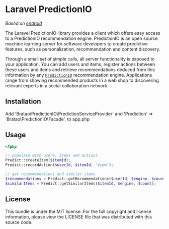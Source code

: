 Laravel PredictionIO
====================

*Based on [endroid](http://endroid.nl/)*


The Laravel PredictionIO library provides a client which offers easy access to a PredictionIO recommendation engine.
PredictionIO is an open source machine learning server for software developers to create predictive features, such as
personalization, recommendation and content discovery.

Through a small set of simple calls, all server functionality is exposed to your application. You can add users and items,
register actions between these users and items and retrieve recommendations deduced from this information by any
[`PredictionIO`](http://prediction.io/) recommendation engine. Applications range from showing recommended products in a
web shop to discovering relevant experts in a social collaboration network.


## Installation
Add 'Bratao\PredictionIO\PredictionServiceProvider' and 'Prediction'      => 'Bratao\PredictionIO\Facade', to app.php
 
## Usage

```php
<?php

// populate with users, items and actions
Predict::createItem($itemId);
Predict::recordAction($userId, $itemId, 'view');

// get recommendations and similar items
$recommendations = Predict::getRecommendations($userId, $engine, $count);
$similarItems = Predict::getSimilarItems($itemId, $engine, $count);

```

## License

This bundle is under the MIT license. For the full copyright and license information, please view the LICENSE file that
was distributed with this source code.
